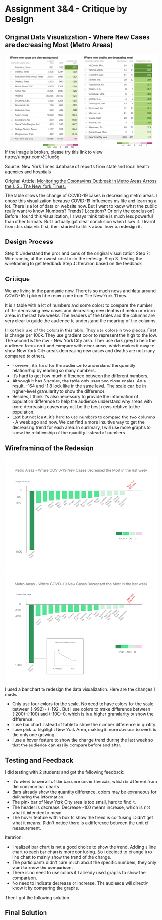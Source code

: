 # Assignment 3&4 - Critique by Design

## Original Data Visualization - Where New Cases are decreasing Most (Metro Areas)

<img src="Original Data Vis.png">
If the image is broken, please try this link to view https://imgur.com/8Cfux5g

Source: New York Times database of reports from state and local health agencies and hospitals

Original Article: [Monitoring the Coronavirus Outbreak in Metro Areas Across the U.S.. The New York Times.](https://www.nytimes.com/interactive/2020/04/23/upshot/five-ways-to-monitor-coronavirus-outbreak-us.html)

The table shows the change of COVID-19 cases in decreasing metro areas. I chose this visualization because COVID-19 influences my life and learning a lot. There is a lot of data on website now. But I want to know what the public really want to know. Numbers? Trends? Locations? Or only the conclusion? Before I found this visualization, I always think table is much less powerful than other formats. But I actually got clear conclusion when I saw it. I learnt from this data vis first, then started to think about how to redesign it.

## Design Process
Step 1: Understand the pros and cons of the original visualization
Step 2: Wireframing at the lowest cost to do the redesign
Step 3: Testing the wireframing to get feedback
Step 4: Iteration based on the feedback

## Critique

We are living in the pandamic now. There is so much news and data around COVID-19. I picked the recent one from The New York Times.

It is a table with a lot of numbers and some colors to compare the number of the decreasing new cases and decreasing new deaths of metro or micro areas in the last two weeks. The headers of the tables and the columns are very clear to guide the audience to understand the meaning of the columns. 

I like their use of the colors in this table. They use colors in two places. First is change per 100k. They use gradient color to represent the high to the low. The second is the row - New York City area. They use dark grey to help the audience focus on it and compare with other areas, which makes it easy to show New York City area’s decreasing new cases and deaths are not many compared to others.

* However, it’s hard for the audience to understand the quantity relationship by reading so many numbers. 
* It’s hard to get how much difference between the different numbers. 
* Although it has 6 scales, the table only uses two close scales. As a result, -164 and -1.8 look like in the same level. The scale can be in higher-level granularity to show the difference. 
* Besides, I think it’s also necessary to provide the information of population difference to help the audience understand why areas with more decreasing cases may not be the best news relative to the population. 
* Last but not least, it’s hard to use numbers to compare the two columns - A week ago and now. We can find a more intuitive way to get the decreasing trend for each area. In summary, I will use more graphs to show the relationship of the quantity instead of numbers.

## Wireframing of the Redesign
![Wireframing](https://github.com/ruwen-you/Telling_Stories_with_Data/blob/master/Redesign%201.png)
![Wireframing - Hover](https://github.com/ruwen-you/Telling_Stories_with_Data/blob/master/Redesign%202.png)

I used a bar chart to redesign the data visualization. Here are the changes I made:
* Only use four colors for the scale. No need to have colors for the scale between (-992) - (-192). But I use colors to make difference between (-200)-(-100) and (-100)-0, which is in a higher granularity to show the difference.
* I use bar chart instead of table to show the number difference in quatity.
* I use pink to highlight New York Area, making it more obvious to see it is the only one growing.
* I use a hover feature to show the change trend during the last week so that the audience can easily compare before and after.

## Testing and Feedback
I did testing with 2 students and got the following feedback:
* It's wierd to see all of the bars are under the axis, which is different from the common bar charts.
* Bars already show the quantity difference, colors may be extraneous for delivering the information.
* The pink bar of New York City area is too small, hard to find it.
* The header is decrease. Decrease -100 means increase, which is not what it intended to mean.
* The hover feature with a box to show the trend is confusing. Didn't get what it means. Didn't notice there is a difference between the unit of measurement.

Iteration:
* I realized bar chart is not a good choice to show the trend. Adding a line chart to each bar chart is more confusing. So I decided to change it to line chart to mainly show the trend of the change.
* The participants didn't care much about the specific numbers, they only want to know the comparison.
* There is no need to use colors if I already used graphs to show the comparison.
* No need to indicate decrease or increase. The audience will directly know it by comparing the graphs.

Then I got the following solution.

## Final Solution

<div class="flourish-embed flourish-slope" data-src="visualisation/3298224" data-url="https://flo.uri.sh/visualisation/3298224/embed"><script src="https://public.flourish.studio/resources/embed.js"></script></div>

<div class="flourish-embed flourish-slope" data-src="visualisation/3303188" data-url="https://flo.uri.sh/visualisation/3303188/embed"><script src="https://public.flourish.studio/resources/embed.js"></script></div>
